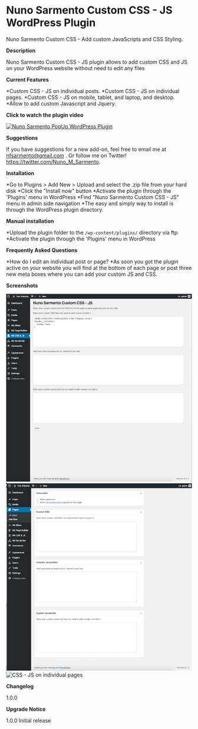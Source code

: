 #  Nuno Sarmento Custom CSS - JS WordPress Plugin


Nuno Sarmento Custom CSS - Add custom JavaScripts and CSS Styling.


**Description**

Nuno Sarmento Custom CSS - JS plugin allows to add custom CSS and JS on your WordPress website without need to edit any files



**Current Features**

*Custom CSS - JS on individual posts.
*Custom CSS - JS on individual pages.
*Custom CSS - JS on mobile, tablet, and laptop, and desktop.
*Allow to add custom Javascript and Jquery.



**Click to watch the plugin video**

[![Nuno Sarmento PopUp WordPress Plugin](https://i.ytimg.com/vi/P-tGKurW_f8/1.jpg)](https://www.youtube.com/watch?v=x063GEwTfUA)




**Suggestions**

If you have suggestions for a new add-on, feel free to email me at nfsarmento@gmail.com .
Or follow me on Twitter!
https://twitter.com/Nuno_M_Sarmento.



**Installation**

*Go to Plugins > Add New > Upload and select the .zip file from your hard disk
*Click the "Install now" button
*Activate the plugin through the 'Plugins' menu in WordPress
*Find "Nuno Sarmento Custom CSS - JS" menu in admin side navigation
*The easy and simply way to install is through the WordPress plugin directory.



**Manual installation**

*Upload the plugin folder to the `/wp-content/plugins/` directory via ftp
*Activate the plugin through the 'Plugins' menu in WordPress



**Frequently Asked Questions**

*How do I edit an individual post or page?
*As soon you got the plugin active on your website you will find at the bottom of each page or post three new meta boxes where you can add your custom JS and CSS.



**Screenshots**

![Nuno Sarmento custom CSS - JS](https://github.com/nfsarmento/nuno-sarmento-custom-css-js/blob/master/assets/images/screenshot-1.png "Optional title")
![CSS - JS on individual posts](https://github.com/nfsarmento/nuno-sarmento-custom-css-js/blob/master/assets/images/screenshot-2.png "Optional title")
![CSS - JS on individual pages](https://github.com/nfsarmento/nuno-sarmento-custom-css-js/blob/master/assets/images/screenshot-3.png "Optional title")




**Changelog**

1.0.0

**Upgrade Notice**

1.0.0
Initial release
